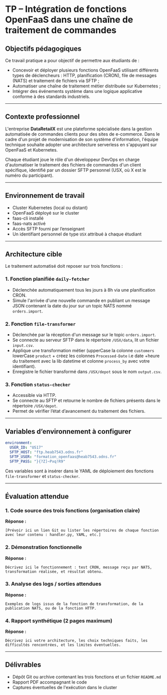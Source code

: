 
# TP – Intégration de fonctions OpenFaaS dans une chaîne de traitement de commandes

## Objectifs pédagogiques

Ce travail pratique a pour objectif de permettre aux étudiants de :

- Concevoir et déployer plusieurs fonctions OpenFaaS utilisant différents types de déclencheurs : HTTP, planification (CRON), file de messages (NATS) et traitement de fichiers via SFTP ;
- Automatiser une chaîne de traitement métier distribuée sur Kubernetes ;
- Intégrer des événements système dans une logique applicative conforme à des standards industriels.

---

## Contexte professionnel

L'entreprise **DataRetailX** est une plateforme spécialisée dans la gestion automatisée de commandes clients pour des sites de e-commerce. Dans le cadre d'un projet de modernisation de son système d'information, l'équipe technique souhaite adopter une architecture serverless en s'appuyant sur OpenFaaS et Kubernetes.

Chaque étudiant joue le rôle d'un développeur DevOps en charge d'automatiser le traitement des fichiers de commandes d'un client spécifique, identifié par un dossier SFTP personnel (USX, où X est le numéro du participant).

---

## Environnement de travail

- Cluster Kubernetes (local ou distant)
- OpenFaaS déployé sur le cluster
- faas-cli installé
- faas-nats activé
- Accès SFTP fourni par l’enseignant
- Un identifiant personnel de type `USX` attribué à chaque étudiant

---

## Architecture cible

Le traitement automatisé doit reposer sur trois fonctions :

### 1. Fonction planifiée `daily-fetcher`

- Déclenchée automatiquement tous les jours à 8h via une planification CRON.
- Simule l'arrivée d'une nouvelle commande en publiant un message JSON contenant la date du jour sur un topic NATS nommé `orders.import`.

### 2. Fonction `file-transformer`

- Déclenchée par la réception d'un message sur le topic `orders.import`.
- Se connecte au serveur SFTP dans le répertoire `/USX/data`, lit un fichier `input.csv`.
- Applique une transformation métier (upperCase la colonne `customers`    lowerCase `product` + créez les colonnes  `Processed-Date` i.e date +heure du traitement avec la lib datetime et colonne `process_by` avec votre identifiant).
- Enregistre le fichier transformé dans `/USX/depot` sous le nom `output.csv`.

### 3. Fonction `status-checker`

- Accessible via HTTP.
- Se connecte au SFTP et retourne le nombre de fichiers présents dans le répertoire `/USX/depot`.
- Permet de vérifier l’état d’avancement du traitement des fichiers.

---

## Variables d’environnement à configurer

```yaml
environment:
  USER_ID: "US17"
  SFTP_HOST: "ftp.heab7543.odns.fr"
  SFTP_USER: "formation_openfaas@heab7543.odns.fr"
  SFTP_PASS: "}{?Z]~Pxq!R9"
```

Ces variables sont à insérer dans le YAML de déploiement des fonctions `file-transformer` et `status-checker`.

---

## Évaluation attendue

### 1. Code source des trois fonctions (organisation claire)

**Réponse :**
```
[Prévoir ici un lien Git ou lister les répertoires de chaque fonction avec leur contenu : handler.py, YAML, etc.]
```

### 2. Démonstration fonctionnelle

**Réponse :**
```
Décrivez ici le fonctionnement : test CRON, message reçu par NATS, transformation réalisée, et résultat obtenu.
```

### 3. Analyse des logs / sorties attendues

**Réponse :**
```
Exemples de logs issus de la fonction de transformation, de la publication NATS, ou de la fonction HTTP.
```

### 4. Rapport synthétique (2 pages maximum)

**Réponse :**
```
Décrivez ici votre architecture, les choix techniques faits, les difficultés rencontrées, et les limites éventuelles.
```

---

## Délivrables

- Dépôt Git ou archive contenant les trois fonctions et un fichier `README.md`
- Rapport PDF accompagnant le code
- Captures éventuelles de l'exécution dans le cluster
